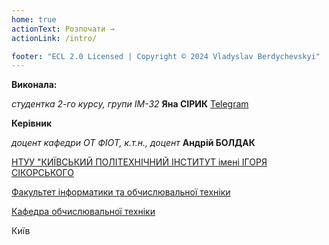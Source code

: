 ```yaml
---
home: true
actionText: Розпочати →
actionLink: /intro/

footer: "ECL 2.0 Licensed | Copyright © 2024 Vladyslav Berdychevskyi"
---
```



**Виконала:**

*студентка 2-го курсу, групи ІМ-32*<span padding-right:5em></span> **Яна СІРИК** [Telegram](https://t.me/hinonekko)

**Керівник**

*доцент кафедри ОТ ФІОТ, к.т.н., доцент*<span padding-right:5em></span> **Андрій БОЛДАК** 

[НТУУ "КИЇВСЬКИЙ ПОЛІТЕХНІЧНИЙ ІНСТИТУТ імені ІГОРЯ СІКОРСЬКОГО](https://kpi.ua/)

[Факультет інформатики та обчислювальної техніки](https://fiot.kpi.ua/)

[Кафедра обчислювальної техніки](https://comsys.kpi.ua/)

Київ
